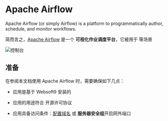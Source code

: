 # Apache Airflow

Apache Airflow (or simply Airflow) is a platform to programmatically author, schedule, and monitor workflows.

简而言之，[Apache Airflow](https://airflow.apache.org/) 是一个 **可视化作业调度平台**，它被用于  等场景


![控制台](https://libs.websoft9.com/Websoft9/DocsPicture/zh/airflow/airflow-gui-websoft9.png)


## 准备

在参阅本文档使用 Apache Airflow 时，需要确保如下几点：

- 应用是基于 Websoft9 安装的

- 应用的用途符合 [](https://some_license_url) 开源许可协议

- 应用具备访问条件：[配置域名](./guide/appsetdomain) 或 **服务器安全组**开启网外端口